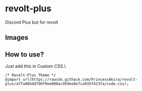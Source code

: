 # revolt-plus
Discord Plus but for revolt

## Images

## How to use?

Just add this in Custom CSS.\
```
/* Revolt-Plus Theme */
@import url(https://rawcdn.githack.com/PrincessAkira/revolt-plus/a7fa06b4d790f9ee808ac959eebe7ca935f423fa/code.css);
```
